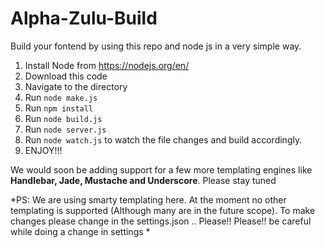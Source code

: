 # Alpha-Zulu-Build
Build your fontend by using this repo and node js in a very simple way.

1. Install Node from https://nodejs.org/en/
2. Download this code
3. Navigate to the directory
4. Run `node make.js`
5. Run `npm install`
6. Run `node build.js`
7. Run `node server.js`
8. Run `node watch.js` to watch the file changes and build accordingly.
9. ENJOY!!!

We would soon be adding support for a few more templating engines like **Handlebar, Jade, Mustache and Underscore**. Please stay tuned

*PS: We are using smarty templating here. At the moment no other templating is supported (Although many are in the future scope). To make changes please change in the settings.json .. Please!! Please!! be careful while doing a change in settings *
